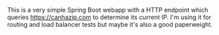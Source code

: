 This is a very simple Spring Boot webapp with a HTTP endpoint which queries https://canhazip.com to determine its current IP.
I'm using it for routing and load balancer tests but maybe it's also a good paperweight.

